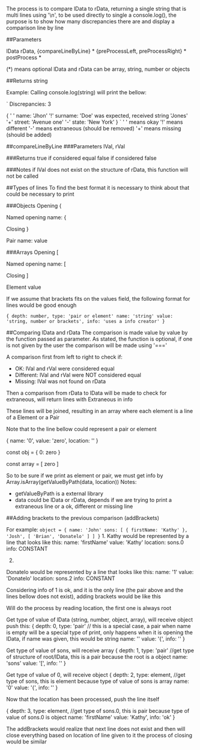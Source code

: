 The process is to compare lData to rData, returning a single string that is multi lines using '\n', to be used directly to single a console.log(), the purpose is to show how many discrepancies there are and display a comparison line by line

##Parameters

lData
rData,
{compareLineByLine} *
{preProcessLeft, preProcessRight} *
postProcess *

(*) means optional
lData and rData can be array, string, number or objects

##Returns
string

Example: 
Calling console.log(string) will print the bellow:

`
Discrepancies: 3

{
	' ' name: 'Jhon'
	'!' surname: 'Doe' was expected, received string 'Jones'
	'+' street: 'Avenue one'
	'-' state: 'New York'
}
`
' ' means okay
'!' means different
'-' means extraneous (should be removed)
'+' means missing (should be added)



##compareLineByLine
###Parameters
 lVal, rVal

###Returns
true if considered equal
false if considered false

###Notes
if lVal does not exist on the structure of rData, this function will not be called

##Types of lines
To find the best format it is necessary to think about that could be necessary to print

###Objects
Opening
	{

Named opening
	name: {

Closing
	}

Pair
 name: value

###Arrays
Opening
	[

Named opening 
	name: [

Closing
	]

Element
 value

If we assume that brackets fits on the values field, the following format for lines would be good enough

`
{
	depth: number,
	type: 'pair or element'
	name: 'string'
	value: 'string, number or brackets',
	info: 'uses a info creator'
}
`

##Comparing lData and rData
The comparison is made value by value by the function passed as parameter.
As stated, the function is optional, if one is not given by the user the comparison will be made using '==='

A comparison first from left to right to check if:
- OK: lVal and rVal were considered equal
- Different: lVal and rVal were NOT considered equal
- Missing: lVal was not found on rData

Then a comparison from rData to lData will be made to check for extraneous, will return lines with Extraneous in info

These lines will be joined, resulting in an array where each element is a line of a Element or a Pair

Note that to the line bellow could represent a pair or element

{
	name: '0',
	value: 'zero',
	location: ''
}

const obj = {
	0: zero
}

const array = [
	zero
]

So to be sure if we print as element or pair, we must get info by Array.isArray(getValueByPath(data, location))
Notes:
- getValueByPath is a external library
- data could be lData or rData, depends if we are trying to print a extraneous line or a ok, different or missing line


##Adding brackets to the previous comparison (addBrackets)

For example:
`
object = {
	name: 'John'
	sons: [
		{
			firstName: 'Kathy'
		},
		'Josh',
		[
			'Brian',
			'Donatelo'
		]
	]
}
`
1.
 Kathy would be represented by a line that looks like this:
 name: 'firstName' 
 value: 'Kathy'
 location:  sons.0
 info: CONSTANT

2.
 Donatelo would be represented by a line that looks like this:
 name: '1' 
 value: 'Donatelo'
 location: sons.2
 info: CONSTANT

Considering info of 1 is ok, and it is the only line (the pair above and the lines bellow does not exist), adding brackets would be like this

Will do the process by reading location, the first one is always root

Get type of value of lData (string, number, object, array), will receive object
push this:
{
	depth: 0,
	type: 'pair' // this is a special case, a pair when name is empty will be a special type of print, only happens when it is opening the lData, if name was given, this would be string
	name: ''
	value: '{',
	info: ''
}

Get type of value of sons, will receive array
{
	depth: 1,
	type: 'pair' //get type of structure of root/lData, this is a pair because the root is a object
	name: 'sons'
	value: '[',
	info: ''
}

Get type of value of 0, will receive object
{
	depth: 2,
	type: element, //get type of sons, this is element because type of value of sons is array
	name: '0'
	value: '{',
	info: ''
}

Now that the location has been processed, push the line itself

{
	depth: 3,
	type: element, //get type of sons.0, this is pair because type of value of sons.0 is object
	name: 'firstName'
	value: 'Kathy',
	info: 'ok'
}	

The addBrackets would realize that next line does not exist and then will close everything based on location of line given to it 
the process of closing would be similar 


